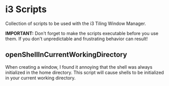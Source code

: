 # i3 Scripts

Collection of scripts to be used with the i3 Tiling Window Manager.

**IMPORTANT:** Don't forget to make the scripts executable before you use them.  If you don't unpredictable and frustrating behavior can result!

## openShellInCurrentWorkingDirectory

When creating a window, I found it annoying that the shell was always initialized in the home directory.  This script will cause shells to be initialized in your current working directory.
